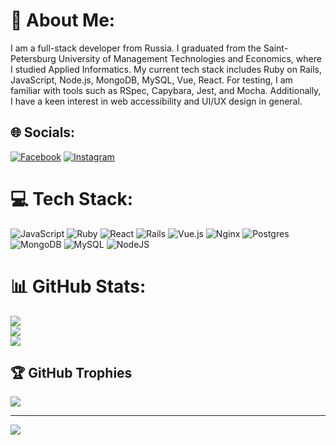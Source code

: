 # 💫 About Me:
I am a full-stack developer from Russia. I graduated from the Saint-Petersburg University of Management Technologies and Economics, where I studied Applied Informatics. 
My current tech stack includes Ruby on Rails, JavaScript, Node.js, MongoDB, MySQL, Vue, React. 
For testing, I am familiar with tools such as RSpec, Capybara, Jest, and Mocha. 
Additionally, I have a keen interest in web accessibility and UI/UX design in general.


## 🌐 Socials:
[![Facebook](https://img.shields.io/badge/Facebook-%231877F2.svg?logo=Facebook&logoColor=white)](https://facebook.com/jamal.mulhem) [![Instagram](https://img.shields.io/badge/Instagram-%23E4405F.svg?logo=Instagram&logoColor=white)](https://instagram.com/jamal_melhem) 

# 💻 Tech Stack:
![JavaScript](https://img.shields.io/badge/javascript-%23323330.svg?style=for-the-badge&logo=javascript&logoColor=%23F7DF1E) ![Ruby](https://img.shields.io/badge/ruby-%23CC342D.svg?style=for-the-badge&logo=ruby&logoColor=white) ![React](https://img.shields.io/badge/react-%2320232a.svg?style=for-the-badge&logo=react&logoColor=%2361DAFB) ![Rails](https://img.shields.io/badge/rails-%23CC0000.svg?style=for-the-badge&logo=ruby-on-rails&logoColor=white) ![Vue.js](https://img.shields.io/badge/vuejs-%2335495e.svg?style=for-the-badge&logo=vuedotjs&logoColor=%234FC08D) ![Nginx](https://img.shields.io/badge/nginx-%23009639.svg?style=for-the-badge&logo=nginx&logoColor=white) ![Postgres](https://img.shields.io/badge/postgres-%23316192.svg?style=for-the-badge&logo=postgresql&logoColor=white) ![MongoDB](https://img.shields.io/badge/MongoDB-%234ea94b.svg?style=for-the-badge&logo=mongodb&logoColor=white) ![MySQL](https://img.shields.io/badge/mysql-%2300f.svg?style=for-the-badge&logo=mysql&logoColor=white) ![NodeJS](https://img.shields.io/badge/node.js-6DA55F?style=for-the-badge&logo=node.js&logoColor=white)
# 📊 GitHub Stats:
![](https://github-readme-stats.vercel.app/api?username=melhemm&theme=vue-dark&hide_border=false&include_all_commits=true&count_private=true)<br/>
![](https://github-readme-streak-stats.herokuapp.com/?user=melhemm&theme=vue-dark&hide_border=false)<br/>
![](https://github-readme-stats.vercel.app/api/top-langs/?username=melhemm&theme=vue-dark&hide_border=false&include_all_commits=true&count_private=true&layout=compact)

## 🏆 GitHub Trophies
![](https://github-profile-trophy.vercel.app/?username=melhemm&theme=onestar&no-frame=false&no-bg=true&margin-w=4)

---
[![](https://visitcount.itsvg.in/api?id=melhemm&icon=0&color=0)](https://visitcount.itsvg.in)

<!-- Proudly created with GPRM ( https://gprm.itsvg.in ) -->

